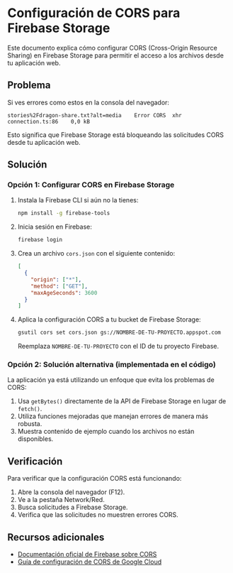 # Configuración de CORS para Firebase Storage

Este documento explica cómo configurar CORS (Cross-Origin Resource Sharing) en Firebase Storage para permitir el acceso a los archivos desde tu aplicación web.

## Problema

Si ves errores como estos en la consola del navegador:
```
stories%2Fdragon-share.txt?alt=media	Error CORS	xhr	connection.ts:86	0,0 kB
```

Esto significa que Firebase Storage está bloqueando las solicitudes CORS desde tu aplicación web.

## Solución

### Opción 1: Configurar CORS en Firebase Storage

1. Instala la Firebase CLI si aún no la tienes:
   ```bash
   npm install -g firebase-tools
   ```

2. Inicia sesión en Firebase:
   ```bash
   firebase login
   ```

3. Crea un archivo `cors.json` con el siguiente contenido:
   ```json
   [
     {
       "origin": ["*"],
       "method": ["GET"],
       "maxAgeSeconds": 3600
     }
   ]
   ```

4. Aplica la configuración CORS a tu bucket de Firebase Storage:
   ```bash
   gsutil cors set cors.json gs://NOMBRE-DE-TU-PROYECTO.appspot.com
   ```
   Reemplaza `NOMBRE-DE-TU-PROYECTO` con el ID de tu proyecto Firebase.

### Opción 2: Solución alternativa (implementada en el código)

La aplicación ya está utilizando un enfoque que evita los problemas de CORS:

1. Usa `getBytes()` directamente de la API de Firebase Storage en lugar de `fetch()`.
2. Utiliza funciones mejoradas que manejan errores de manera más robusta.
3. Muestra contenido de ejemplo cuando los archivos no están disponibles.

## Verificación

Para verificar que la configuración CORS está funcionando:

1. Abre la consola del navegador (F12).
2. Ve a la pestaña Network/Red.
3. Busca solicitudes a Firebase Storage.
4. Verifica que las solicitudes no muestren errores CORS.

## Recursos adicionales

- [Documentación oficial de Firebase sobre CORS](https://firebase.google.com/docs/storage/web/download-files)
- [Guía de configuración de CORS de Google Cloud](https://cloud.google.com/storage/docs/configuring-cors) 